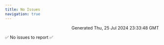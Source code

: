 ```yaml
---
title: No Issues
navigation: true
---
```


<p style="text-align:right;color:#cccs">
Generated Thu, 25 Jul 2024 23:33:48 GMT
</p>
<p>✅ No issues to report ✅</p>



